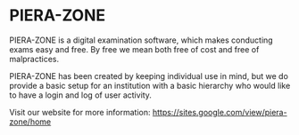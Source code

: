 # PIERA-ZONE
PIERA-ZONE is a digital examination software, which makes conducting exams easy and free. By free we mean both free of cost and free of malpractices.

PIERA-ZONE has been created by keeping individual use in mind, but we do provide a basic setup for an institution with a basic hierarchy who would like to have a login and log of user activity.

Visit our website for more information: https://sites.google.com/view/piera-zone/home

